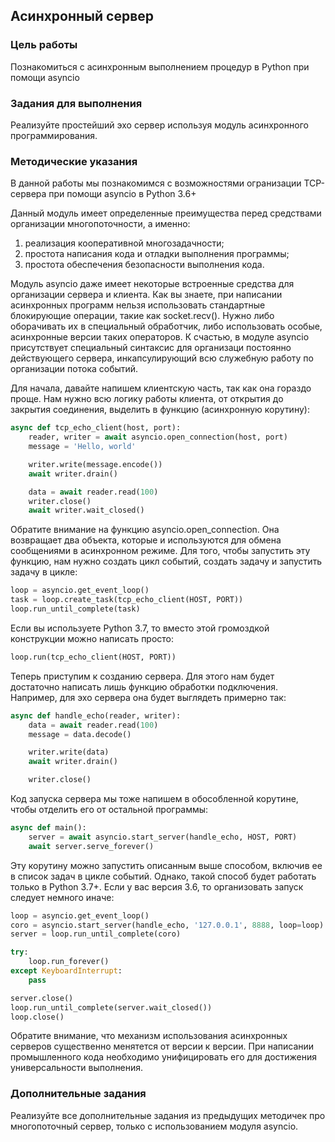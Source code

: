 ## Асинхронный сервер

### Цель работы

Познакомиться с асинхронным выполнением процедур в Python при помощи asyncio

### Задания для выполнения

Реализуйте простейший эхо сервер используя модуль асинхронного программирования.

### Методические указания

В данной работы мы познакомимся с возможностями огранизации TCP-сервера при помощи asyncio в Python 3.6+

Данный модуль имеет определенные преимущества перед средствами организации многопоточности, а именно:
1. реализация кооперативной многозадачности;
1. простота написания кода и отладки выполнения программы;
1. простота обеспечения безопасности выполнения кода.

Модуль asyncio даже имеет некоторые встроенные средства для организации сервера и клиента. Как вы знаете, при написании асинхронных программ нельзя использовать стандартные блокирующие операции, такие как socket.recv(). Нужно либо оборачивать их в специальный обработчик, либо использовать особые, асинхронные версии таких операторов. К счастью, в модуле asyncio присутствует специальный синтаксис для организаци постоянно действующего сервера, инкапсулирующий всю служебную работу по организации потока событий.

Для начала, давайте напишем клиентскую часть, так как она гораздо проще. Нам нужно всю логику работы клиента, от открытия до закрытия соединения, выделить в функцию (асинхронную корутину):

``` python
async def tcp_echo_client(host, port):
    reader, writer = await asyncio.open_connection(host, port)
    message = 'Hello, world'

    writer.write(message.encode())
    await writer.drain()

    data = await reader.read(100)
    writer.close()
    await writer.wait_closed()
```

Обратите внимание на функцию asyncio.open_connection. Она возвращает два объекта, которые и используются для обмена сообщениями в асинхронном режиме. Для того, чтобы запустить эту функцию, нам нужно создать цикл событий, создать задачу и запустить задачу в цикле:

```python
loop = asyncio.get_event_loop()
task = loop.create_task(tcp_echo_client(HOST, PORT))
loop.run_until_complete(task)
```

Если вы используете Python 3.7, то вместо этой громоздкой конструкции можно написать просто:

```python
loop.run(tcp_echo_client(HOST, PORT))
```

Теперь приступим к созданию сервера. Для этого нам будет достаточно написать лишь функцию обработки подключения. Например, для эхо сервера она будет выглядеть примерно так:

```python
async def handle_echo(reader, writer):
    data = await reader.read(100)
    message = data.decode()

    writer.write(data)
    await writer.drain()

    writer.close()
```

Код запуска сервера мы тоже напишем в обособленной корутине, чтобы отделить его от остальной программы:

```python
async def main():
    server = await asyncio.start_server(handle_echo, HOST, PORT)
    await server.serve_forever()
```

Эту корутину можно запустить описанным выше способом, включив ее в список задач в цикле событий.
Однако, такой способ будет работать только в Python 3.7+. Если у вас версия 3.6, то организовать запуск следует немного иначе:

```python
loop = asyncio.get_event_loop()
coro = asyncio.start_server(handle_echo, '127.0.0.1', 8888, loop=loop)
server = loop.run_until_complete(coro)

try:
    loop.run_forever()
except KeyboardInterrupt:
    pass

server.close()
loop.run_until_complete(server.wait_closed())
loop.close()
```

Обратите внимание, что механизм использования асинхронных серверов существенно менятется от версии к версии. При написании промышленного кода необходимо унифицировать его для достижения универсальности выполнения.

### Дополнительные задания

Реализуйте все дополнительные задания из предыдущих методичек про многопоточный сервер, только с использованием модуля asyncio.
